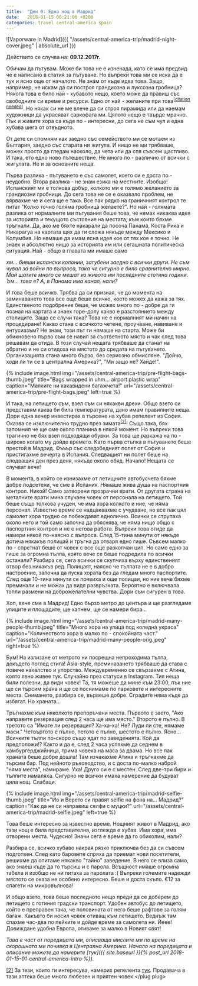 ```yaml
---
title:  "Ден 0: Една нощ в Мадрид"
date:   2018-01-15 00:21:00 +0200
categories: travel central-america spain
---
```


![Vaporware in Madrid]({{ "/assets/central-america-trip/madrid-night-cover.jpeg" | absolute_url }})

Действито се случва на: **09.12.2017г.**

Обичам да пътувам. Може би това не е изненада, като се има предвид че е написано в статия за пътуване. Но въпреки това ми се иска да е тук и ясно още от началото. Не знам от къде идва това. Защо, например, не искам да си построя грандиозна и луксозна гробница? Някога това е било най - хубавото нещо, което може да правиш със свободните си време и ресурси. Едно от най - желаните при това<sup>[[citation needed](https://xkcd.com/285/)]</sup>. Но някак си не ме влече да си строя пирамида или да наемам художници да украсяват саркофага ми. Цялото нещо е твърде мрачно. Пък и живите хора са къде по - интересни, до сега не съм чул и една хубава шега от отвъдното.

От дете си спомням как заедно със семейството ми се мотаем из България, заедно със старата ни жигула. И нищо не ми трябваше, можех просто да гледам наоколо, да чета или да спя съвсем щастливо. И така, ето едно ново пътешествие. Не много по - различно от всички с жигулата. Не и за основните неща.

<!--more-->

Първа разлика - пътуването е със самолет, което си е доста по - неудобно. Втора разлика - не знам езика на местните. Изобщо! Испанският ми е толкова добър, колкото ми е голямо желанието за грандиозни гробници. До сега това не се е оказвало проблем, не вярвахме че и сега ще е така. Все пак рядко на граничният контрол те питат "Колко точно голяма гробница желаете?". Но най - голямата разлика от нормалните ми пътувания беше това, че нямах никаква идея за историята и текущото състояние на местата, към които бяхме тръгнали. Да, ако ме бяхте накарали да посоча Панама, Коста Рика и Никарагуа на картата щях да ги сложа някъде между Мексико и Колумбия. Но нямаше да имам ясна идея кое от тях кое е точно. Не знаех и абсолютно нищо за историята им или сегашната политическа ситуация. Най - общо в главата ми имаше само

_хм... бивши испански колонии, загубени заедно с всички други. Не съм чувал за войни по въпроса, така че сигурно е било сравнително мирно. Май щатите много се мешат из живота им последните стотина години. Ъм... това е? А, в Панама има канал, нали?_

И това беше всичко. Трябва да си призная, че до момента на заминаването това все още беше всичко, което можех да кажа за тях. Единственото подобрение беше, че можех много по - добре да ги позная на картата и знаех горе-долу какво е разстоянието между столиците. Защо се случи така? Това не е нормалният ми начин на процедиране! Какво стана с всичкото четене, проучване, навиване и ентусиазъм? Не знам, този път ги нямаше на старта. Може би обикновено първо съм се навил за съответното място и чак след това решавам да отида. В този случай нещата трябваше да станат на обратно и не си отидоха на мястото до средата на пътуването. Организацията стана много бързо, без сериозно обмисляне. "Дойчо, ходи ли ти се в централна Америка?", "Ми защо не? Хайде!".

{% include image.html
            img="/assets/central-america-trip/pre-flight-bags-thumb.jpeg"
            title="Bags wrapped in uhm... airport plastic wrap"
            caption="Малките ни какавидени багажчета!"
            url="/assets/central-america-trip/pre-flight-bags.jpeg"
            left=true %}

И така, на летището съм, взел съм си някакви дрехи. Общо взето си представям каква би била температурата, дано имам правилните неща. Дори една вечер инвестирах в търсене на хубав репелент из София. Оказва се изключително трудно през зимата<sup id="ref_2_back">[[2]](#ref_2)</sup>! Също така, бях запомнил че ще сме около планина в някой момент. Но въпреки това трагично не бях взел подходящи обувки. За това ще разкажа на по - широко когато му дойде времето. Като първа стъпка в пътуването беше престой в Мадрид. Фъъър със следобедният полет от София и пристигахме вечерта в Испания. Следващият ни полет беше на следващия ден през деня, някъде около обяд. Начало! Нещата се случват вече!

В момента, в който се изнизахме от летищните автобусчета бяхме добре подсетени, че сме в Испания. Нямаше жива душа на паспортния контрол. Никой! Само затворени прозрачни врати. От другата страна на металните врати мина случаен човек от персонала на летището. Той беше също толкова учуден, че има хора колкото и ние, че няма персонал. Известно време се надцаквахме с учудване, но все пак цял самолет хора трудно се побеждават еднолично. Всички се струпаха около него и той само започна да обяснява, че няма нищо общо с паспортния контрол и не е негова работа. Въпреки това отиде да намери някой по-наясно с въпроса. След 15-тина минути от някъде дотича някакъв полицай и тръгна да отваря едно гише. Съвсем малко по - спретнат беше от човек с все още разкопчан цип. Но само едно за гише за огромна тълпа, която вече се беше подредила по всички останали? Разбира се, сега всички се скупчиха върху единственият отвор без никакъв ред. Полицаят, наясно че тълпата не е в добро настроение, започна да пуска хората без да гледам много паспортите. След още 10-тина минути се появиха и още полицаи, но ние вече бяхме преминали и не можах да видя развръзката. Вероятно е включвала топли размени на доброжелателни чувства. Дори съм сигурен в това.

Хоп, вече сме в Мадрид! Едно бързо метро до центъра и ще разгледаме улиците и площадите, ще хапнем, ще се намери бира…

{% include image.html
            img="/assets/central-america-trip/madrid-many-people-thumb.jpeg"
            title="Много хора на улица под коледна украса"
            caption="Количеството хора в малко по - спокойната част."
            url="/assets/central-america-trip/madrid-many-people-orig.jpeg"
            right=true %}

Бум! На излизане от метрото ни посрещна непроходима тълпа, докъдето поглед стига! Asia-style, преминаването трябваше да става с повече нахалство и упорство. Междувременно се свързахме с Атина, която явно живее тук. Случайно през статуси в Instagram. Тия неща били полезни, да види човек! Та, тя можеше да мине към 23:00, пък ние ще си търсим храна и ще се поснимаме по парковете и интересните места. Снимането, разбира се, вървеше добре. Сградите няма къде да избягат. Но храната…

Тръгнахме към няколкото препоръчани места. Първото е заето, "Ако направите резервация след 2 часа ще има място." Второто е пълно. В третото са "Имате ли резервация? Ха-ха-ха! Не? Луди ли сте, нямаме маси." Четвъртото е пълно, петото е пълно, шестото е пълно. Ясно… Всичките тълпи по-скоро също ядат по заведенията. Кой да предположи!? Както и да е, след 2 часа успяхме да седнем в хамбургерджийница, трима човека на маса за двама. Но все пак храната беше добре дошла! Там изчакахме Атина и тръгнахме да търсим бар. Под нейното ръководство, и с доста по-малко наброй "няма места", намираме. Уха! Друго си е с местен. След две-три бири и тълпите намаляха. Сигурно не всички имаха намерение да будуват цяла нощ. Слабаци.

{% include image.html
            img="/assets/central-america-trip/madrid-selfie-thumb.jpeg"
            title="Йо и Верето си правят selfie на фона на... Мадрид?"
            caption="Как да не си направиш селфи с муцки?"
            url="/assets/central-america-trip/madrid-selfie.jpeg"
            left=true %}

Това беше интересно за известно време. Нощният живот в Мадрид, ако тази нощ е била представителна, изглежда е хубав. Има хора, има отворени места. Чудесно! Значи сега е време да го обиколим, нали?

Разбира се, всичко хубаво накрая рязко приключва без да си съвсем подготвен. След като баровете спряха да приемат нови посетители, решихме да опитаме някакво "тайно" заведение. В него се влиза само, ако знаеш къде да го търсиш и с парола. Всъщност имаше огромна табела и изобщо не ни питаха за паролата :( Въпреки големите надежди мястото се оказа не особено интересно. Беше и доста скъпо. €12 за спагети на микровълнова!

И общо взето, това беше последното нещо преди да се доберем до летището с готиния градски транспорт. Удобен автобус до летището, който е преправен така, че половината от него беше рафтове за голям багаж. Какъвто би носил човек отиващ към летището. Веднъж там спахме час-два по пейките и дойде време за самолета ни. Йеее! Довиждане удобна Европа, отиваме за малко в Новият свят!

_Това е част от поредицата ми, описваща мислите ми по време на скорошната ми почивка в Централна Америка. Начало на поредицата и описание можете да намерите [тук]({{ site.baseurl }}{% post_url 2018-01-15-01-central-america-intro %})._

<span id="ref_2">[[2]](#ref_2_back)</span> За тези, които ги интересува, намерих репелента [тук](https://www.google.bg/maps/@42.6935761,23.3511014,3a,60y,154.62h,85.6t/data=!3m6!1e1!3m4!1sTsCn6rptiRlEMnrhEWnQdQ!2e0!7i13312!8i6656?hl=en). Продавача в тази аптека беше много любезен и приятен човек.&lt;/plug plug&gt;
